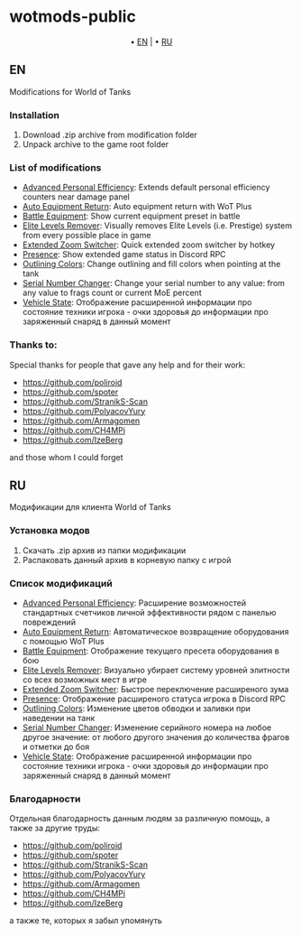 # wotmods-public

<p align="center">
	&bull; <a href="#en">EN</a> | &bull; <a href="#ru">RU</a> 
</p>

## EN
Modifications for World of Tanks

### Installation

1. Download .zip archive from modification folder
2. Unpack archive to the game root folder

### List of modifications

- [Advanced Personal Efficiency](./advancedpersonalefficiency/): Extends default personal efficiency counters near damage panel
- [Auto Equipment Return](./autoequipmentreturn/): Auto equipment return with WoT Plus
- [Battle Equipment](./battleEquipment/): Show current equipment preset in battle
- [Elite Levels Remover](./elitelevelsremover/): Visually removes Elite Levels (i.e. Prestige) system from every possible place in game
- [Extended Zoom Switcher](./extendedzoomswitcher/): Quick extended zoom switcher by hotkey
- [Presence](./presence/): Show extended game status in Discord RPC
- [Outlining Colors](./outliningcolors/): Change outlining and fill colors when pointing at the tank
- [Serial Number Changer](./serialnumberchanger/): Change your serial number to any value: from any value to frags count or current MoE percent
- [Vehicle State](./vehiclestate/): Отображение расширенной информации про состояние техники игрока - очки здоровья до информации про заряженный снаряд в данный момент

### Thanks to:

Special thanks for people that gave any help and for their work:

- https://github.com/poliroid
- https://github.com/spoter
- https://github.com/StranikS-Scan
- https://github.com/PolyacovYury
- https://github.com/Armagomen
- https://github.com/CH4MPi
- https://github.com/IzeBerg

and those whom I could forget

## RU
Модификации для клиента World of Tanks

### Установка модов

1. Скачать .zip архив из папки модификации
2. Распаковать данный архив в корневую папку с игрой

### Список модификаций

- [Advanced Personal Efficiency](./advancedpersonalefficiency/): Расширение возможностей стандартных счетчиков личной эффективности рядом с панелью повреждений
- [Auto Equipment Return](./autoequipmentreturn/): Автоматическое возвращение оборудования с помощью WoT Plus
- [Battle Equipment](./battleequipment/): Отображение текущего пресета оборудования в бою
- [Elite Levels Remover](./elitelevelsremover/): Визуально убирает систему уровней элитности со всех возможных мест в игре
- [Extended Zoom Switcher](./extendedzoomswitcher/): Быстрое переключение расширеного зума
- [Presence](./presence/): Отображение расширеного статуса игрока в Discord RPC
- [Outlining Colors](./outliningcolors/): Изменение цветов обводки и заливки при наведении на танк
- [Serial Number Changer](./serialnumberchanger/): Изменение серийного номера на любое другое значение: от любого другого значения до количества фрагов и отметки до боя
- [Vehicle State](./vehiclestate/): Отображение расширенной информации про состояние техники игрока - очки здоровья до информации про заряженный снаряд в данный момент

### Благодарности

Отдельная благодарность данным людям за различную помощь, а также за другие труды:

- https://github.com/poliroid
- https://github.com/spoter
- https://github.com/StranikS-Scan
- https://github.com/PolyacovYury
- https://github.com/Armagomen
- https://github.com/CH4MPi
- https://github.com/IzeBerg

а также те, которых я забыл упомянуть